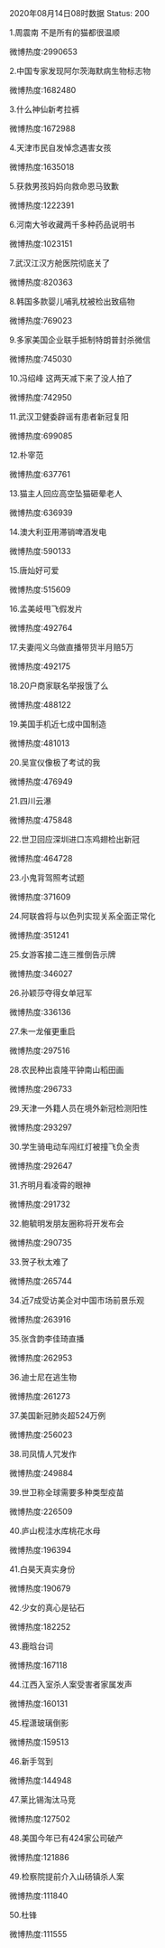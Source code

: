 2020年08月14日08时数据
Status: 200

1.周震南 不是所有的猫都很温顺

微博热度:2990653

2.中国专家发现阿尔茨海默病生物标志物

微博热度:1682480

3.什么神仙新考拉裤

微博热度:1672988

4.天津市民自发悼念遇害女孩

微博热度:1635018

5.获救男孩妈妈向救命恩马致歉

微博热度:1222391

6.河南大爷收藏两千多种药品说明书

微博热度:1023151

7.武汉江汉方舱医院彻底关了

微博热度:820363

8.韩国多款婴儿哺乳枕被检出致癌物

微博热度:769023

9.多家美国企业联手抵制特朗普封杀微信

微博热度:745030

10.冯绍峰 这两天减下来了没人拍了

微博热度:742950

11.武汉卫健委辟谣有患者新冠复阳

微博热度:699085

12.朴宰范

微博热度:637761

13.猫主人回应高空坠猫砸晕老人

微博热度:636939

14.澳大利亚用滞销啤酒发电

微博热度:590133

15.唐灿好可爱

微博热度:515609

16.孟美岐甩飞假发片

微博热度:492764

17.夫妻闯义乌做直播带货半月赔5万

微博热度:492175

18.20户商家联名举报饿了么

微博热度:488122

19.美国手机近七成中国制造

微博热度:481013

20.吴宣仪像极了考试的我

微博热度:476949

21.四川云瀑

微博热度:475848

22.世卫回应深圳进口冻鸡翅检出新冠

微博热度:464728

23.小鬼背驾照考试题

微博热度:371609

24.阿联酋将与以色列实现关系全面正常化

微博热度:351241

25.女游客接二连三推倒告示牌

微博热度:346027

26.孙颖莎夺得女单冠军

微博热度:336136

27.朱一龙催更重启

微博热度:297516

28.农民种出袁隆平钟南山稻田画

微博热度:296733

29.天津一外籍人员在境外新冠检测阳性

微博热度:293297

30.学生骑电动车闯红灯被撞飞负全责

微博热度:292647

31.齐明月看凌霄的眼神

微博热度:291732

32.鲍毓明发朋友圈称将开发布会

微博热度:290735

33.贺子秋太难了

微博热度:265744

34.近7成受访美企对中国市场前景乐观

微博热度:263916

35.张含韵李佳琦直播

微博热度:262953

36.迪士尼在逃生物

微博热度:261273

37.美国新冠肺炎超524万例

微博热度:256023

38.司凤情人咒发作

微博热度:249884

39.世卫称全球需要多种类型疫苗

微博热度:226509

40.庐山枧洼水库桃花水母

微博热度:196394

41.白昊天真实身份

微博热度:190679

42.少女的真心是钻石

微博热度:182252

43.鹿晗台词

微博热度:167118

44.江西入室杀人案受害者家属发声

微博热度:160131

45.程潇玻璃倒影

微博热度:159513

46.新手驾到

微博热度:144948

47.莱比锡淘汰马竞

微博热度:127502

48.美国今年已有424家公司破产

微博热度:121886

49.检察院提前介入山砀镇杀人案

微博热度:111840

50.杜锋

微博热度:111555

